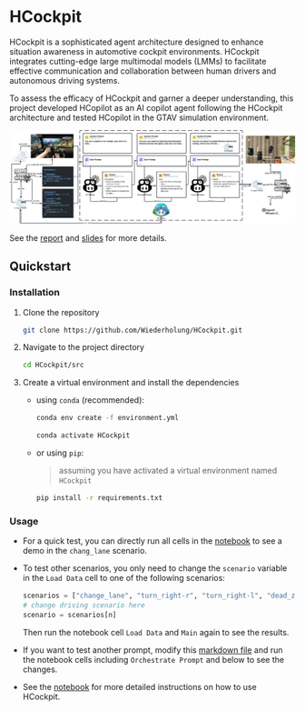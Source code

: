 # HCockpit

HCockpit is a sophisticated agent architecture designed to enhance situation awareness in automotive cockpit environments. HCockpit integrates cutting-edge large multimodal models (LMMs) to facilitate effective communication and collaboration between human drivers and autonomous driving systems.

To assess the efficacy of HCockpit and garner a deeper understanding, this project developed HCopilot as an AI copilot agent following the HCockpit architecture and tested HCopilot in the GTAV simulation environment.

![HCopilot](./docs/figures/workflow.png)

See the [report](./docs/Hu%20Yitong_2020213350_FinalReport.pdf) and [slides](./docs/viva/Hu%20Yitong_2020213350_FinalViva.pdf) for more details.

## Quickstart

### Installation

1. Clone the repository

   ```bash
   git clone https://github.com/Wiederholung/HCockpit.git
   ```

2. Navigate to the project directory

   ```bash
   cd HCockpit/src
   ```

3. Create a virtual environment and install the dependencies

   - using `conda` (recommended):

     ```bash
     conda env create -f environment.yml
     ```

     ```bash
     conda activate HCockpit
     ```

   - or using `pip`:

     > assuming you have activated a virtual environment named `HCockpit`

     ```bash
     pip install -r requirements.txt
     ```

### Usage

- For a quick test, you can directly run all cells in the [notebook](./src/hcopilot.ipynb) to see a demo in the `chang_lane` scenario.

- To test other scenarios, you only need to change the `scenario` variable in the `Load Data` cell to one of the following scenarios:

  ```python
  scenarios = ["change_lane", "turn_right-r", "turn_right-l", "dead_zone", "dazzle", "phone"]
  # change driving scenario here
  scenario = scenarios[n]
  ```

  Then run the notebook cell `Load Data` and `Main` again to see the results.

- If you want to test another prompt, modify this [markdown file](./src/prompt.md) and run the notebook cells including `Orchestrate Prompt` and below to see the changes.

- See the [notebook](./src/hcopilot.ipynb) for more detailed instructions on how to use HCockpit.
